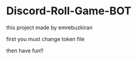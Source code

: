 # Discord-Roll-Game-BOT
this project made by emrebuzkiran


first you must change token file 


then have fun!!

